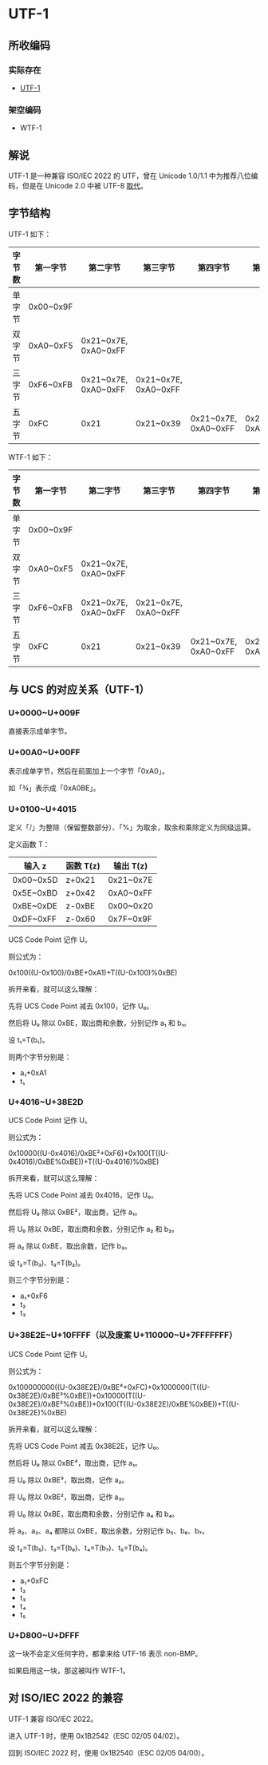 # UTF-1

## 所收编码
### 实际存在
- [UTF-1](https://web.archive.org/web/20130423014856/http://www.itscj.ipsj.or.jp/ISO-IR/178.pdf)

### 架空编码
- WTF-1

## 解说
UTF-1 是一种兼容 ISO/IEC 2022 的 UTF，曾在 Unicode 1.0/1.1 中为推荐八位编码，但是在 Unicode 2.0 中被 UTF-8 [取代](https://www.unicode.org/versions/Unicode2.0.0/appC.pdf)。

## 字节结构
UTF-1 如下：

|字节数|第一字节|第二字节|第三字节|第四字节|第五字节|码位数|注释|
|-|-|-|-|-|-|-|-|
|单字节|0x00\~0x9F|||||160||
|双字节|0xA0\~0xF5|0x21\~0x7E, 0xA0\~0xFF||||16246||
|三字节|0xF6\~0xFB|0x21\~0x7E, 0xA0\~0xFF|0x21\~0x7E, 0xA0\~0xFF|||214552|0xF72FC4\~0xF73A78 通常不认为是合法码位。|
|五字节|0xFC|0x21|0x21\~0x39|0x21\~0x7E, 0xA0\~0xFF|0x21\~0x7E, 0xA0\~0xFF|881106||

WTF-1 如下：

|字节数|第一字节|第二字节|第三字节|第四字节|第五字节|码位数|注释|
|-|-|-|-|-|-|-|-|
|单字节|0x00\~0x9F|||||160||
|双字节|0xA0\~0xF5|0x21\~0x7E, 0xA0\~0xFF||||16246||
|三字节|0xF6\~0xFB|0x21\~0x7E, 0xA0\~0xFF|0x21\~0x7E, 0xA0\~0xFF|||214552|0xF72FC4\~0xF73A78 被启用。|
|五字节|0xFC|0x21|0x21\~0x39|0x21\~0x7E, 0xA0\~0xFF|0x21\~0x7E, 0xA0\~0xFF|881106||

## 与 UCS 的对应关系（UTF-1）
### U+0000\~U+009F
直接表示成单字节。

### U+00A0\~U+00FF
表示成单字节，然后在前面加上一个字节「0xA0」。

如「¾」表示成「0xA0BE」。

### U+0100\~U+4015
定义「/」为整除（保留整数部分）、「%」为取余，取余和乘除定义为同级运算。

定义函数 T：

|输入 z|函数 T(z)|输出 T(z)|
|-|-|-|
|0x00\~0x5D|z+0x21|0x21\~0x7E|
|0x5E\~0xBD|z+0x42|0xA0\~0xFF|
|0xBE\~0xDE|z-0xBE|0x00\~0x20|
|0xDF\~0xFF|z-0x60|0x7F\~0x9F|

UCS Code Point 记作 U。

则公式为：

0x100((U-0x100)/0xBE+0xA1)+T((U-0x100)%0xBE)

拆开来看，就可以这么理解：

先将 UCS Code Point 减去 0x100，记作 U₀。

然后将 U₀ 除以 0xBE，取出商和余数，分别记作 a₁ 和 b₁。

设 t₁=T(b₁)。

则两个字节分别是：
- a₁+0xA1
- t₁

### U+4016\~U+38E2D
UCS Code Point 记作 U。

则公式为：

0x10000((U-0x4016)/0xBE²+0xF6)+0x100(T((U-0x4016)/0xBE%0xBE))+T((U-0x4016)%0xBE)

拆开来看，就可以这么理解：

先将 UCS Code Point 减去 0x4016，记作 U₀。

然后将 U₀ 除以 0xBE²，取出商，记作 a₁。

将 U₀ 除以 0xBE，取出商和余数，分别记作 a₂ 和 b₂。

将 a₂ 除以 0xBE，取出余数，记作 b₃。

设 t₂=T(b₃)、t₃=T(b₂)。

则三个字节分别是：
- a₁+0xF6
- t₂
- t₃

### U+38E2E\~U+10FFFF（以及废案 U+110000\~U+7FFFFFFF）
UCS Code Point 记作 U。

则公式为：

0x100000000((U-0x38E2E)/0xBE⁴+0xFC)+0x1000000(T((U-0x38E2E)/0xBE³%0xBE))+0x10000(T((U-0x38E2E)/0xBE²%0xBE))+0x100(T((U-0x38E2E)/0xBE%0xBE))+T((U-0x38E2E)%0xBE)

拆开来看，就可以这么理解：

先将 UCS Code Point 减去 0x38E2E，记作 U₀。

然后将 U₀ 除以 0xBE⁴，取出商，记作 a₁。

将 U₀ 除以 0xBE³，取出商，记作 a₂。

将 U₀ 除以 0xBE²，取出商，记作 a₃。

将 U₀ 除以 0xBE，取出商和余数，分别记作 a₄ 和 b₄。

将 a₂、a₃、a₄ 都除以 0xBE，取出余数，分别记作 b₅、b₆、b₇。

设 t₂=T(b₅)、t₃=T(b₆)、t₄=T(b₇)、t₅=T(b₄)。

则五个字节分别是：
- a₁+0xFC
- t₂
- t₃
- t₄
- t₅

### U+D800\~U+DFFF
这一块不会定义任何字符，都拿来给 UTF-16 表示 non-BMP。

如果启用这一块，那这被叫作 WTF-1。

## 对 ISO/IEC 2022 的兼容
UTF-1 兼容 ISO/IEC 2022。

进入 UTF-1 时，使用 0x1B2542（ESC 02/05 04/02）。

回到 ISO/IEC 2022 时，使用 0x1B2540（ESC 02/05 04/00）。
